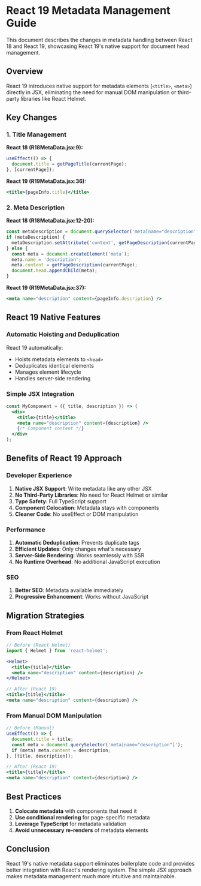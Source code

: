 # React 19 Metadata Management Guide

This document describes the changes in metadata handling between React 18 and React 19, showcasing React 19's native support for document head management.

## Overview

React 19 introduces native support for metadata elements (`<title>`, `<meta>`) directly in JSX, eliminating the need for manual DOM manipulation or third-party libraries like React Helmet.

## Key Changes

### 1. Title Management
**React 18 (R18MetaData.jsx:9):**
```javascript
useEffect(() => {
  document.title = getPageTitle(currentPage);
}, [currentPage]);
```

**React 19 (R19MetaData.jsx:36):**
```jsx
<title>{pageInfo.title}</title>
```

### 2. Meta Description
**React 18 (R18MetaData.jsx:12-20):**
```javascript
const metaDescription = document.querySelector('meta[name="description"]');
if (metaDescription) {
  metaDescription.setAttribute('content', getPageDescription(currentPage));
} else {
  const meta = document.createElement('meta');
  meta.name = 'description';
  meta.content = getPageDescription(currentPage);
  document.head.appendChild(meta);
}
```

**React 19 (R19MetaData.jsx:37):**
```jsx
<meta name="description" content={pageInfo.description} />
```


## React 19 Native Features

### Automatic Hoisting and Deduplication
React 19 automatically:
- Hoists metadata elements to `<head>`
- Deduplicates identical elements
- Manages element lifecycle
- Handles server-side rendering

### Simple JSX Integration
```jsx
const MyComponent = ({ title, description }) => (
  <div>
    <title>{title}</title>
    <meta name="description" content={description} />
    {/* Component content */}
  </div>
);
```

## Benefits of React 19 Approach

### Developer Experience
1. **Native JSX Support**: Write metadata like any other JSX
2. **No Third-Party Libraries**: No need for React Helmet or similar
3. **Type Safety**: Full TypeScript support
4. **Component Colocation**: Metadata stays with components
5. **Cleaner Code**: No useEffect or DOM manipulation

### Performance
1. **Automatic Deduplication**: Prevents duplicate tags
2. **Efficient Updates**: Only changes what's necessary
3. **Server-Side Rendering**: Works seamlessly with SSR
4. **No Runtime Overhead**: No additional JavaScript execution

### SEO
1. **Better SEO**: Metadata available immediately
2. **Progressive Enhancement**: Works without JavaScript

## Migration Strategies

### From React Helmet
```jsx
// Before (React Helmet)
import { Helmet } from 'react-helmet';

<Helmet>
  <title>{title}</title>
  <meta name="description" content={description} />
</Helmet>

// After (React 19)
<title>{title}</title>
<meta name="description" content={description} />
```

### From Manual DOM Manipulation
```jsx
// Before (Manual)
useEffect(() => {
  document.title = title;
  const meta = document.querySelector('meta[name="description"]');
  if (meta) meta.content = description;
}, [title, description]);

// After (React 19)
<title>{title}</title>
<meta name="description" content={description} />
```

## Best Practices

1. **Colocate metadata** with components that need it
2. **Use conditional rendering** for page-specific metadata
3. **Leverage TypeScript** for metadata validation
4. **Avoid unnecessary re-renders** of metadata elements

## Conclusion

React 19's native metadata support eliminates boilerplate code and provides better integration with React's rendering system. The simple JSX approach makes metadata management much more intuitive and maintainable.
